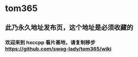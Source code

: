 # tom365
## 此乃永久地址发布页，这个地址是必须收藏的
### 欢迎来到 hxccpp 看片基地，请复制移步 https://github.com/swag-lady/tom365/wiki
